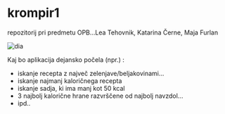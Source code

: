 # krompir1
repozitorij pri predmetu OPB...Lea Tehovnik, Katarina Černe, Maja Furlan

![dia](https://cloud.githubusercontent.com/assets/9335955/14639214/f3f97c84-0600-11e6-8fe8-26e86b06848c.png)


Kaj bo aplikacija dejansko počela (npr.) :
* iskanje recepta z največ zelenjave/beljakovinami...
* iskanje najmanj kaloričnega recepta
* iskanje sadja, ki ima manj kot 50 kcal
* 3 najbolj kalorične hrane razvrščene od najbolj navzdol...
* ipd..
